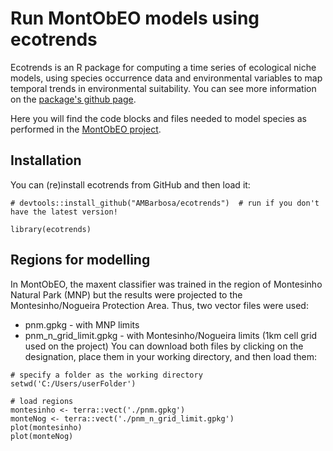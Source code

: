 # Run MontObEO models using ecotrends

Ecotrends is an R package for computing a time series of ecological niche models, using species occurrence data and environmental variables to map temporal trends in environmental suitability. You can see more information on the  <a href="https://github.com/AMBarbosa/ecotrends">package's github page</a>.

Here you will find the code blocks and files needed to model species as performed in the <a href="https://montobeo.wordpress.com/">MontObEO project</a>.

## Installation

You can (re)install ecotrends from GitHub and then load it:

```
# devtools::install_github("AMBarbosa/ecotrends")  # run if you don't have the latest version!

library(ecotrends)
```

## Regions for modelling

In MontObEO, the maxent classifier was trained in the region of Montesinho Natural Park (MNP) but the results were projected to the Montesinho/Nogueira Protection Area. Thus, two vector files were used:
- pnm.gpkg - with MNP limits
- pnm_n_grid_limit.gpkg - with Montesinho/Nogueira limits (1km cell grid used on the project)
You can download both files by clicking on the designation, place them in your working directory, and then load them:

```
# specify a folder as the working directory
setwd('C:/Users/userFolder')

# load regions
montesinho <- terra::vect('./pnm.gpkg')
monteNog <- terra::vect('./pnm_n_grid_limit.gpkg')
plot(montesinho)
plot(monteNog)

```



